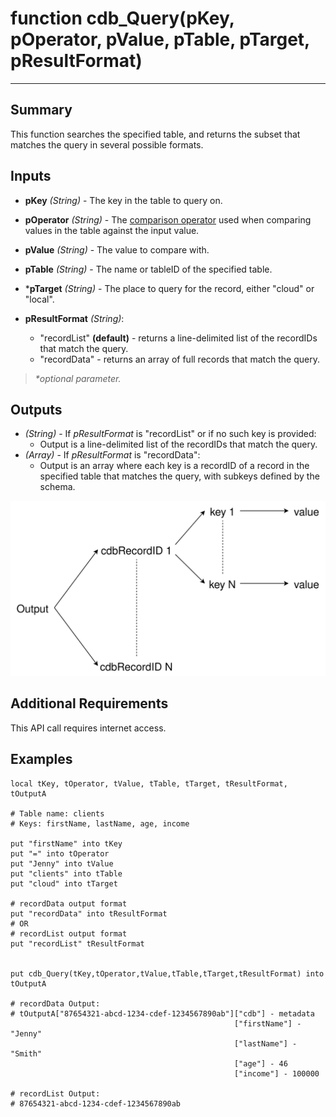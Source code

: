 # function cdb_Query(pKey, pOperator, pValue, pTable, pTarget, pResultFormat)
---
## Summary
This function searches the specified table, and returns the subset that matches the query in several possible formats.

## Inputs
* **pKey**  *(String)* - The key in the table to query on.

* **pOperator**  *(String)* - The [comparison operator](./QueryOperators.md) used when comparing values in the table against the input value.

* **pValue**  *(String)* - The value to compare with.

* **pTable** *(String)* - The name or tableID of the specified table.

* \***pTarget** *(String)* - The place to query for the record, either "cloud" or "local".

* **pResultFormat** *(String)*:

	* "recordList" **(default)** - returns a line-delimited list of the recordIDs that match the query.
	* "recordData" - returns an array of full records that match the query.

> _*optional parameter._


## Outputs
* *(String)* - If *pResultFormat* is "recordList" or if no such key is provided:
	* Output is  a line-delimited list of the recordIDs that match the query.
* *(Array)* - If *pResultFormat* is "recordData":
	* Output is an array where each key is a recordID of a record in the specified table that matches the query, with subkeys defined by the schema.

![Record Data Output](images/BasicOutput.svg)

## Additional Requirements
This API call requires internet access.

## Examples
```livecodeserver
local tKey, tOperator, tValue, tTable, tTarget, tResultFormat, tOutputA

# Table name: clients
# Keys: firstName, lastName, age, income

put "firstName" into tKey
put "=" into tOperator
put "Jenny" into tValue
put "clients" into tTable
put "cloud" into tTarget

# recordData output format
put "recordData" into tResultFormat
# OR
# recordList output format
put "recordList" tResultFormat


put cdb_Query(tKey,tOperator,tValue,tTable,tTarget,tResultFormat) into tOutputA

# recordData Output: 
# tOutputA["87654321-abcd-1234-cdef-1234567890ab"]["cdb"] - metadata
                                                  ["firstName"] - "Jenny"
                                                  ["lastName"] - "Smith"
                                                  ["age"] - 46
                                                  ["income"] - 100000
						  
# recordList Output: 
# 87654321-abcd-1234-cdef-1234567890ab
```